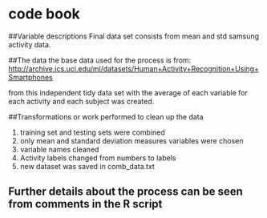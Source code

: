 # code book 
##Variable descriptions 
Final data set consists from mean and std samsung activity data.

##The data 
the base data used for the process is from:
http://archive.ics.uci.edu/ml/datasets/Human+Activity+Recognition+Using+Smartphones 

from this independent tidy data set with the average of each variable for each activity and each subject was created.

##Transformations or work performed to clean up the data
1) training set and testing sets were combined
2) only mean and standard deviation measures variables were chosen
3) variable names cleaned
4) Activity labels changed from numbers to labels
5) new dataset was saved in comb_data.txt

## Further details about the process can be seen from comments in the R script
